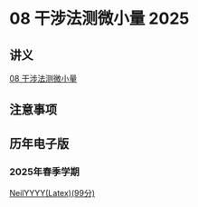 # 08 干涉法测微小量 2025

## 讲义

[08 干涉法测微小量](./08.pdf)

## 注意事项


## 历年电子版

### 2025年春季学期

[NeilYYYY(Latex)(99分)](https://github.com/NeilYYYY/PHY104B_SUSTech_Experiments_of_Fundamental_Physics/tree/main/8_%E5%B9%B2%E6%B6%89%E6%B3%95%E6%B5%8B%E5%BE%AE%E5%B0%8F%E9%87%8F_99%E5%88%86)